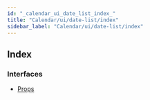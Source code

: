 ```yaml
---
id: "_calendar_ui_date_list_index_"
title: "Calendar/ui/date-list/index"
sidebar_label: "Calendar/ui/date-list/index"
---
```


## Index

### Interfaces

* [Props](../interfaces/_calendar_ui_date_list_index_.props.md)
